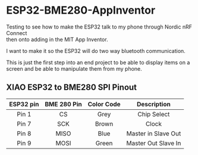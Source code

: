 # ESP32-BME280-AppInventor


Testing to see how to make the ESP32 talk to my phone through Nordic nRF Connect<br>
then onto adding in the MIT App Inventor.

I want to make it so the ESP32 will do two way bluetooth communication.

This is just the first step into an end project to be able to display items on a<br> 
screen and be able to manipulate them from my phone.<br>

## XIAO ESP32 to BME280 SPI Pinout

| ESP32 pin | BME 280 Pin | Color Code | Description |
|:---:|:---:|:---:|:---:|
| Pin 1 | CS | Grey | Chip Select |
| Pin 7 | SCK | Brown | Clock |
| Pin 8 | MISO | Blue | Master in Slave Out |
| Pin 9 | MOSI | Green | Master Out Slave In |
